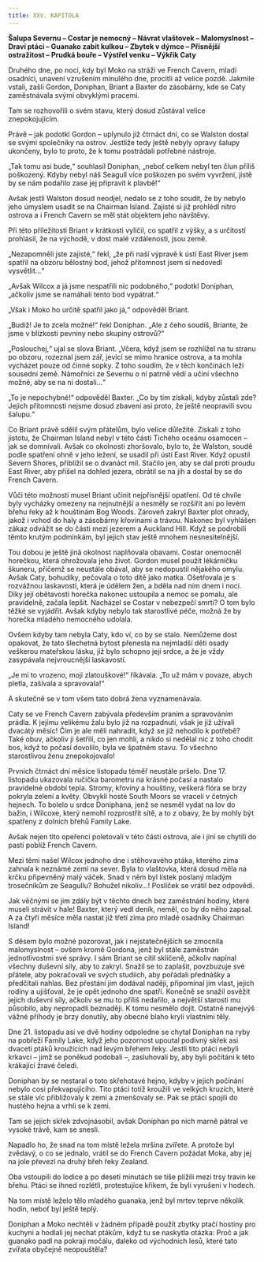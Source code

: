 ```yaml
---
title: XXV. KAPITOLA
---
```


**Šalupa Severnu – Costar je nemocný – Návrat vlaštovek – Malomyslnost – Draví ptáci – Guanako zabit kulkou – Zbytek v dýmce – Přísnější ostražitost – Prudká bouře – Výstřel venku – Výkřik Caty**

Druhého dne, po noci, kdy byl Moko na stráži ve French Cavern, mladí osadníci, unavení vzrušením minulého dne, procitli až velice pozdě. Jakmile vstali, zašli Gordon, Doniphan, Briant a Baxter do zásobárny, kde se Caty zaměstnávala svými obvyklými pracemi.

Tam se rozhovořili o svém stavu, který dosud zůstával velice znepokojujícím.

Právě – jak podotkl Gordon – uplynulo již čtrnáct dní, co se Walston dostal se svými společníky na ostrov. Jestliže tedy ještě nebyly opravy šalupy ukončeny, bylo to proto, že k tomu postrádali potřebné nástroje.

„Tak tomu asi bude,“ souhlasil Doniphan, „neboť celkem nebyl ten člun příliš poškozený. Kdyby nebyl náš Seagull více poškozen po svém vyvržení, jistě by se nám podařilo zase jej připravit k plavbě!“

Avšak jestli Walston dosud neodjel, nedalo se z toho soudit, že by nebylo jeho úmyslem usadit se na Chairman Island. Zajisté si již prohlédl nitro ostrova a i French Cavern se měl stát objektem jeho návštěvy.

Při této příležitosti Briant v krátkosti vylíčil, co spatřil z výšky, a s určitostí prohlásil, že na východě, v dost malé vzdálenosti, jsou země.

„Nezapomněli jste zajisté,“ řekl, „že při naší výpravě k ústí East River jsem spatřil na obzoru bělostný bod, jehož přítomnost jsem si nedovedl vysvětlit…“

„Avšak Wilcox a já jsme nespatřili nic podobného,“ podotkl Doniphan, „ačkoliv jsme se namáhali tento bod vypátrat.“

„Však i Moko ho určitě spatřil jako já,“ odpověděl Briant.

„Budiž! Je to zcela možné!“ řekl Doniphan. „Ale z čeho soudíš, Briante, že jsme v blízkosti pevniny nebo skupiny ostrovů?“

„Poslouchej,“ ujal se slova Briant. „Včera, když jsem se rozhlížel na tu stranu po obzoru, rozeznal jsem zář, jevící se mimo hranice ostrova, a ta mohla vycházet pouze od činné sopky. Z toho soudím, že v těch končinách leží sousední země. Námořníci ze Severnu o ní patrně vědí a učiní všechno možné, aby se na ni dostali…“

„To je nepochybné!“ odpověděl Baxter. „Co by tím získali, kdyby zůstali zde? Jejich přítomnosti nejsme dosud zbaveni asi proto, že ještě neopravili svou šalupu.“

Co Briant právě sdělil svým přátelům, bylo velice důležité. Získali z toho jistotu, že Chairman Island nebyl v této části Tichého oceánu osamocen – jak se domnívali. Avšak co okolnosti zhoršovalo, bylo to, že Walston, soudě podle spatření ohně v jeho ležení, se usadil při ústí East River. Když opustil Severn Shores, přiblížil se o dvanáct mil. Stačilo jen, aby se dal proti proudu East River, aby přišel na dohled jezera, obrátil se na jih a dostal by se do French Cavern.

Vůči této možnosti musel Briant učinit nejpřísnější opatření. Od té chvíle byly vycházky omezeny na nejnutnější a nesměly se rozšířit ani po levém břehu řeky až k houštinám Bog Woods. Zároveň zakryl Baxter plot ohrady, jakož i vchod do haly a zásobárny křovinami a trávou. Nakonec byl vyhlášen zákaz odvážit se do části mezi jezerem a Auckland Hill. Když se podrobili těmto krutým podmínkám, byl jejich stav ještě mnohem nesnesitelnější.

Tou dobou je ještě jiná okolnost naplňovala obavami. Costar onemocněl horečkou, která ohrožovala jeho život. Gordon musel použít lékárničku škuneru, přičemž se neustále obával, aby se nedopustil nějakého omylu. Avšak Caty, bohudíky, pečovala o toto dítě jako matka. Ošetřovala je s rozvážnou laskavostí, která je údělem žen, a bděla nad ním dnem i nocí. Díky její obětavosti horečka nakonec ustoupila a nemoc se pomalu, ale pravidelně, začala lepšit. Nacházel se Costar v nebezpečí smrti? O tom bylo těžké se vyjádřit. Avšak kdyby nebylo tak starostlivé péče, možná že by horečka mladého nemocného udolala.

Ovšem kdyby tam nebyla Caty, kdo ví, co by se stalo. Nemůžeme dost opakovat, že tato šlechetná bytost přenesla na nejmladší děti osady veškerou mateřskou lásku, jíž bylo schopno její srdce, a že je vždy zasypávala nejvroucnější laskavostí.

„Je mi to vrozeno, moji zlatouškové!“ říkávala. „To už mám v povaze, abych pletla, zašívala a spravovala!“

A skutečně se v tom všem tato dobrá žena vyznamenávala.

Caty se ve French Cavern zabývala především praním a spravováním prádla. K jejímu velikému žalu bylo již na rozpadnutí, však je již užívali dvacátý měsíc! Čím je ale měli nahradit, když se již nehodilo k potřebě? Také obuv, ačkoliv ji šetřili, co jen mohli, a nikdo si nedělal nic z toho chodit bos, když to počasí dovolilo, byla ve špatném stavu. To všechno starostlivou ženu znepokojovalo!

Prvních čtrnáct dní měsíce listopadu téměř neustále pršelo. Dne 17. listopadu ukazovala ručička barometru na krásné počasí a nastalo pravidelné období tepla. Stromy, křoviny a houštiny, veškerá flóra se brzy pokryla zelení a květy. Obvyklí hosté South Moors se vraceli v četných hejnech. To bolelo u srdce Doniphana, jenž se nesměl vydat na lov do bažin, i Wilcoxe, který nemohl rozprostřít sítě, a to z obavy, že by mohly být spatřeny z dolních břehů Family Lake.

Avšak nejen tito opeřenci poletovali v této části ostrova, ale i jiní se chytili do pastí poblíž French Cavern.

Mezi těmi našel Wilcox jednoho dne i stěhovavého ptáka, kterého zima zahnala k neznámé zemi na sever. Byla to vlaštovka, která dosud měla na krčku připevněný malý váček. Snad v něm byl lístek poslaný mladým trosečníkům ze Seagullu? Bohužel nikoliv…! Poslíček se vrátil bez odpovědi.

Jak věčnými se jim zdály být v těchto dnech bez zaměstnání hodiny, které museli strávit v hale! Baxter, který vedl deník, neměl, co by do něho zapsal. A za čtyři měsíce měla nastat již třetí zima pro mladé osadníky Chairman Island!

S děsem bylo možné pozorovat, jak i nejstatečnějších se zmocnila malomyslnost – ovšem kromě Gordona, jenž byl stále zaměstnán jednotlivostmi své správy. I sám Briant se cítil sklíčeně, ačkoliv napínal všechny duševní síly, aby to zakryl. Snažil se to zaplašit, povzbuzuje své přátele, aby pokračovali ve svých studiích, aby pořádali přednášky a předčítali nahlas. Bez přestání jim dodával naději, připomínal jim vlast, jejich rodiny a ujišťoval, že je opět jednoho dne spatří. Konečně se snažil osvěžit jejich duševní síly, ačkoliv se mu to příliš nedařilo, a největší starosti mu působilo, aby nepropadli beznaději. K tomu nesmělo dojít. Ostatně nanejvýš vážné příhody je brzy donutily, aby obecné blaho kryli vlastními těly.

Dne 21. listopadu asi ve dvě hodiny odpoledne se chytal Doniphan na ryby na pobřeží Family Lake, když jeho pozornost upoutal podivný skřek asi dvaceti ptáků kroužících nad levým břehem řeky. Jestli tito ptáci nebyli krkavci – jimž se poněkud podobali –, zasluhovali by, aby byli počítáni k této krákající žravé čeledi.

Doniphan by se nestaral o toto skřehotavé hejno, kdyby v jejich počínání nebylo cosi překvapujícího. Tito ptáci totiž kroužili ve velkých kruzích, které se stále víc přibližovaly k zemi a zmenšovaly se. Pak se ptáci spojili do hustého hejna a vrhli se k zemi.

Tam se jejich skřek zdvojnásobil, avšak Doniphan po nich marně pátral ve vysoké trávě, kam se snesli.

Napadlo ho, že snad na tom místě ležela mršina zvířete. A protože byl zvědavý, o co se jednalo, vrátil se do French Cavern požádat Moka, aby jej na jole převezl na druhý břeh řeky Zealand.

Oba vstoupili do lodice a po deseti minutách se tiše plížili mezi trsy travin ke břehu. Ptáci se ihned rozlétli, protestujíce křikem, že byli vyrušeni v hodech.

Na tom místě leželo tělo mladého guanaka, jenž byl mrtev teprve několik hodin, neboť byl ještě teplý.

Doniphan a Moko nechtěli v žádném případě použít zbytky ptačí hostiny pro kuchyni a hodlali jej nechat ptákům, když tu se naskytla otázka: Proč a jak guanako padl na pokraji močálu, daleko od východních lesů, které tato zvířata obyčejně neopouštěla?
